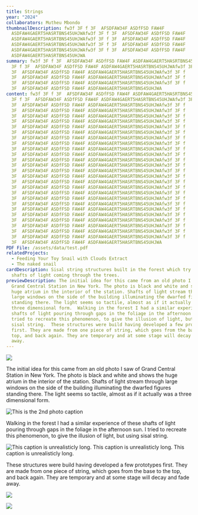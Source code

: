 ```yaml
---
title: Strings
year: "2024"
collaborators: Mutheu Mbondo
thumbnailDescription: fw3f 3F f 3F  AFSDFAW34F ASDfFSD FAW4F
  ASDFAW4GAERT5HASRTBNS45UHJWAfw3f 3F f 3F  AFSDFAW34F ASDfFSD FAW4F
  ASDFAW4GAERT5HASRTBNS45UHJWAfw3f 3F f 3F  AFSDFAW34F ASDfFSD FAW4F
  ASDFAW4GAERT5HASRTBNS45UHJWAfw3f 3F f 3F  AFSDFAW34F ASDfFSD FAW4F
  ASDFAW4GAERT5HASRTBNS45UHJWAfw3f 3F f 3F  AFSDFAW34F ASDfFSD FAW4F
  ASDFAW4GAERT5HASRTBNS45UHJWA
summary: fw3f 3F f 3F  AFSDFAW34F ASDfFSD FAW4F ASDFAW4GAERT5HASRTBNS45UHJWAfw3f
  3F f 3F  AFSDFAW34F ASDfFSD FAW4F ASDFAW4GAERT5HASRTBNS45UHJWAfw3f 3F f
  3F  AFSDFAW34F ASDfFSD FAW4F ASDFAW4GAERT5HASRTBNS45UHJWAfw3f 3F f
  3F  AFSDFAW34F ASDfFSD FAW4F ASDFAW4GAERT5HASRTBNS45UHJWAfw3f 3F f
  3F  AFSDFAW34F ASDfFSD FAW4F ASDFAW4GAERT5HASRTBNS45UHJWAfw3f 3F f
  3F  AFSDFAW34F ASDfFSD FAW4F ASDFAW4GAERT5HASRTBNS45UHJWA
content: fw3f 3F f 3F  AFSDFAW34F ASDfFSD FAW4F ASDFAW4GAERT5HASRTBNS45UHJWAfw3f
  3F f 3F  AFSDFAW34F ASDfFSD FAW4F ASDFAW4GAERT5HASRTBNS45UHJWAfw3f 3F f
  3F  AFSDFAW34F ASDfFSD FAW4F ASDFAW4GAERT5HASRTBNS45UHJWAfw3f 3F f
  3F  AFSDFAW34F ASDfFSD FAW4F ASDFAW4GAERT5HASRTBNS45UHJWAfw3f 3F f
  3F  AFSDFAW34F ASDfFSD FAW4F ASDFAW4GAERT5HASRTBNS45UHJWAfw3f 3F f
  3F  AFSDFAW34F ASDfFSD FAW4F ASDFAW4GAERT5HASRTBNS45UHJWAfw3f 3F f
  3F  AFSDFAW34F ASDfFSD FAW4F ASDFAW4GAERT5HASRTBNS45UHJWAfw3f 3F f
  3F  AFSDFAW34F ASDfFSD FAW4F ASDFAW4GAERT5HASRTBNS45UHJWAfw3f 3F f
  3F  AFSDFAW34F ASDfFSD FAW4F ASDFAW4GAERT5HASRTBNS45UHJWAfw3f 3F f
  3F  AFSDFAW34F ASDfFSD FAW4F ASDFAW4GAERT5HASRTBNS45UHJWAfw3f 3F f
  3F  AFSDFAW34F ASDfFSD FAW4F ASDFAW4GAERT5HASRTBNS45UHJWAfw3f 3F f
  3F  AFSDFAW34F ASDfFSD FAW4F ASDFAW4GAERT5HASRTBNS45UHJWAfw3f 3F f
  3F  AFSDFAW34F ASDfFSD FAW4F ASDFAW4GAERT5HASRTBNS45UHJWAfw3f 3F f
  3F  AFSDFAW34F ASDfFSD FAW4F ASDFAW4GAERT5HASRTBNS45UHJWAfw3f 3F f
  3F  AFSDFAW34F ASDfFSD FAW4F ASDFAW4GAERT5HASRTBNS45UHJWAfw3f 3F f
  3F  AFSDFAW34F ASDfFSD FAW4F ASDFAW4GAERT5HASRTBNS45UHJWAfw3f 3F f
  3F  AFSDFAW34F ASDfFSD FAW4F ASDFAW4GAERT5HASRTBNS45UHJWAfw3f 3F f
  3F  AFSDFAW34F ASDfFSD FAW4F ASDFAW4GAERT5HASRTBNS45UHJWAfw3f 3F f
  3F  AFSDFAW34F ASDfFSD FAW4F ASDFAW4GAERT5HASRTBNS45UHJWAfw3f 3F f
  3F  AFSDFAW34F ASDfFSD FAW4F ASDFAW4GAERT5HASRTBNS45UHJWAfw3f 3F f
  3F  AFSDFAW34F ASDfFSD FAW4F ASDFAW4GAERT5HASRTBNS45UHJWAfw3f 3F f
  3F  AFSDFAW34F ASDfFSD FAW4F ASDFAW4GAERT5HASRTBNS45UHJWAfw3f 3F f
  3F  AFSDFAW34F ASDfFSD FAW4F ASDFAW4GAERT5HASRTBNS45UHJWAfw3f 3F f
  3F  AFSDFAW34F ASDfFSD FAW4F ASDFAW4GAERT5HASRTBNS45UHJWAfw3f 3F f
  3F  AFSDFAW34F ASDfFSD FAW4F ASDFAW4GAERT5HASRTBNS45UHJWAfw3f 3F f
  3F  AFSDFAW34F ASDfFSD FAW4F ASDFAW4GAERT5HASRTBNS45UHJWAfw3f 3F f
  3F  AFSDFAW34F ASDfFSD FAW4F ASDFAW4GAERT5HASRTBNS45UHJWAfw3f 3F f
  3F  AFSDFAW34F ASDfFSD FAW4F ASDFAW4GAERT5HASRTBNS45UHJWA
PDF File: /assets/data/test.pdf
relatedProjects:
  - Feeding Your Toy Snail with Clouds Extract
  - The naked snail
cardDescription: Sisal string structures built in the forest which try to evoke
  shafts of light coming through the trees.
previewDescription: The initial idea for this came from an old photo I saw of
  Grand Central Station in New York. The photo is black and white and shows the
  huge atrium in the interior of the station. Shafts of light stream through
  large windows on the side of the building illuminating the dwarfed figures
  standing there. The light seems so tactile, almost as if it actually was a
  three dimensional form.  Walking in the forest I had a similar experience of
  shafts of light pouring through gaps in the foliage in the afternoon sun. I
  tried to recreate this phenomenon, to give the illusion of light, but using
  sisal string.  These structures were build having developed a few prototypes
  first. They are made from one piece of string, which goes from the base to the
  top, and back again. They are temporary and at some stage will decay and fade
  away.
---
```

![](/assets/data/strings_documentation_2006_-c-hopkins-1-1-.jpg)

The initial idea for this came from an old photo I saw of Grand Central Station in New York. The photo is black and white and shows the huge atrium in the interior of the station. Shafts of light stream through large windows on the side of the building illuminating the dwarfed figures standing there. The light seems so tactile, almost as if it actually was a three dimensional form.

![](/assets/data/strings_documentation_2006_-c-hopkins-2-1-.jpg "This is the 2nd photo caption")

Walking in the forest I had a similar experience of these shafts of light pouring through gaps in the foliage in the afternoon sun. I tried to recreate this phenomenon, to give the illusion of light, but using sisal string.

![](/assets/data/strings_documentation_2006_-c-hopkins-3-1-.jpg "This caption is unrealisticly long. This caption is unrealisticly long. This caption is unrealisticly long.")

These structures were build having developed a few prototypes first. They are made from one piece of string, which goes from the base to the top, and back again. They are temporary and at some stage will decay and fade away. 



![](/assets/data/strings_documentation_2006_-c-hopkins-4-1-.jpg)

![](/assets/data/strings_documentation_2006_-c-hopkins-5-1-.jpg)
